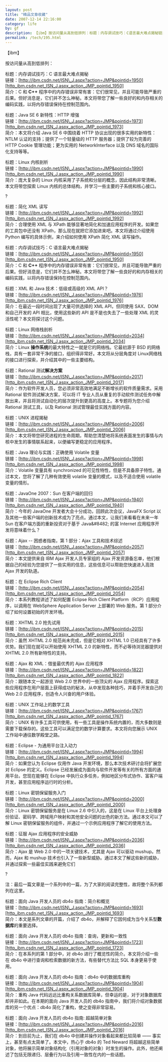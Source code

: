 ```yaml
---
layout: post
title: "精品文章收藏"
date: 2007-12-14 22:16:00
category: life
by: gf
description: 【ibm】按访问量从高到低排列：标题：内存调试技巧：C语言最大难点揭秘链接：http://ibm.csdn.net/ISN_J.aspx?action=JMP&amp;pointid=1950简介：C和C++程序中的内存错误非常有
permalink: /tech/195.html
---
```

【ibm】

按访问量从高到低排列：

标题：内存调试技巧：C 语言最大难点揭秘  
链接：[http://ibm.csdn.net/ISN\_J.aspx?action=JMP&pointid=1950][http_ibm.csdn.net_ISN_J.aspx_action_JMP_pointid_1950]  
简介：C 和 **C++** 程序中的内存错误非常有害：它们很常见，并且可能导致严重的后果。但好消息是，它们并不怎么神秘。本文将带您了解一些良好的和内存相关的编码实践，以将内存错误保持在控制范围内。  


标题：Java SE 6 新特性：HTTP 增强  
链接：[http://ibm.csdn.net/ISN\_J.aspx?action=JMP&pointid=1973][http_ibm.csdn.net_ISN_J.aspx_action_JMP_pointid_1973]  
简介：本文将介绍 Java SE 6 中围绕着 HTTP 协议出现的很多实用的新特性：NTLM 认证的支持；提供了一个轻量级的 HTTP 服务器；提供了较为完善的HTTP Cookie 管理功能；更为实用的 NetworkInterface 以及 DNS 域名的国际化支持等等。  
  
  
标题：Linux 内核剖析  
链接：[http://ibm.csdn.net/ISN\_J.aspx?action=JMP&pointid=1990][http_ibm.csdn.net_ISN_J.aspx_action_JMP_pointid_1990]  
简介：庞大复杂的 Linux 内核采用了子系统和分层的概念，因此结构非常清晰。本文将带您探索 Linux 内核的总体结构，并学习一些主要的子系统和核心接口。  


?

标题：简化 XML 读写  
链接：[http://ibm.csdn.net/ISN\_J.aspx?action=JMP&pointid=1992][http_ibm.csdn.net_ISN_J.aspx_action_JMP_pointid_1992]  
简介：合理使用 XML 与 XPath 能够显著地简化和加速应用程序的开发。如果您的工具包中还没有 XPath，那么现在就把它添加进来吧。本文将通过介绍使用Python 编写的具体示例，来介绍如何使用 XPath 简化 XML 读写操作。  


标题：内存调试技巧：C 语言最大难点揭秘  
链接：[http://ibm.csdn.net/ISN\_J.aspx?action=JMP&pointid=1950][http_ibm.csdn.net_ISN_J.aspx_action_JMP_pointid_1950]  
简介：C 和 **C++** 程序中的内存错误非常有害：它们很常见，并且可能导致严重的后果。但好消息是，它们并不怎么神秘。本文将带您了解一些良好的和内存相关的编码实践，以将内存错误保持在控制范围内。  


标题：XML 和 Java 技术：低级或高级的 XML API？  
链接：[http://ibm.csdn.net/ISN\_J.aspx?action=JMP&pointid=1976][http_ibm.csdn.net_ISN_J.aspx_action_JMP_pointid_1976]  
简介：在最近一段时间出现了大量可供选择的 XML API，但同使用 SAX、DOM 和自己开发的 API 相比，使用这些新的 API 是不是也失去了一些处理 XML 的灵活性呢？本文将探讨这个问题。  


标题：Linux 网络栈剖析  
链接：[http://ibm.csdn.net/ISN\_J.aspx?action=JMP&pointid=2034][http_ibm.csdn.net_ISN_J.aspx_action_JMP_pointid_2034]  
简介：Linux **操作系统**的最大特性之一就是它的网络栈。它最初源于 BSD 的网络栈，具有一套非常干净的接口，组织得非常好。本文将从分层角度对 Linux网络栈的接口进行探索，并介绍其中的一些主要结构。

  
标题：Rational 测试**解决方案**  
链接：[http://ibm.csdn.net/ISN\_J.aspx?action=JMP&pointid=2017][http_ibm.csdn.net_ISN_J.aspx_action_JMP_pointid_2017]  
简介：作为软件开发人员，您必须非常高效地满足不断增长的软件质量需求。采用 Rational 软件测试解决方案，可以将 IT 专业人员从重复的手动软件测试任务中解放出来，并且将测试自动化的层次提升到更高的高度上。本专题将为您介绍 Rational 测试工具，以及 Rational 测试管理最佳实践方面的内容。

  
标题：UNIX 进程揭秘  
链接：[http://ibm.csdn.net/ISN\_J.aspx?action=JMP&pointid=2006][http_ibm.csdn.net_ISN_J.aspx_action_JMP_pointid_2006]  
简介：本文将带您研究进程的生命周期，帮助您清楚地将系统表面发生的事情与内核中发生的事情联系起来，以便编写更稳定的应用程序。

  
标题：Java 理论与实践：正确使用 Volatile 变量  
链接：[http://ibm.csdn.net/ISN\_J.aspx?action=JMP&pointid=1998][http_ibm.csdn.net_ISN_J.aspx_action_JMP_pointid_1998]  
简介：Volatile 变量具有 synchronized 的可见性特性，但是不具备原子特性。通过本文，您将了解了几种有效使用 volatile 变量的模式，以及不适合使用 volatile 变量的情形。

  
标题：JavaOne 2007：Sun 在客户端的回归  
链接：[http://ibm.csdn.net/ISN\_J.aspx?action=JMP&pointid=1940][http_ibm.csdn.net_ISN_J.aspx_action_JMP_pointid_1940]  
简介：今年的 JavaOne 开发者大会十分成功，回顾此次会议，JavaFX Script 以及其他一些客户端的创新技术成为了亮点。通过本文，让我们来看看在未来一年 Sun 在客户端方面的重新投资对于基于 Java&\#8482; 的富 Internet 应用程序开发将意味着什么？

  
标题：Ajax -- 困惑者指南，第 1 部分：Ajax 工具和技术综述  
链接：[http://ibm.csdn.net/ISN\_J.aspx?action=JMP&pointid=2057][http_ibm.csdn.net_ISN_J.aspx_action_JMP_pointid_2057]  
简介：本文提供来自 IBM Ajax 开发人员专家组的 Ajax 开发资源备忘单，他们根据自己的经验为您提供了一些实用的信息，这些信息可以帮助您快速进入高效 Ajax 开发的轨道。

  
标题：在 Eclipse Rich Client  
链接：[http://ibm.csdn.net/ISN\_J.aspx?action=JMP&pointid=2054][http_ibm.csdn.net_ISN_J.aspx_action_JMP_pointid_2054]  
简介：本系列教程讲述了如何配置 Eclipse Rich Client Platform（RCP）应用程序，以调用在 WebSphere Application Server 上部署的 Web 服务。第 1 部分介绍了如何设置初始的开发环境。

  
标题：XHTML 2.0 抢先试用  
链接：[http://ibm.csdn.net/ISN\_J.aspx?action=JMP&pointid=2015][http_ibm.csdn.net_ISN_J.aspx_action_JMP_pointid_2015]  
简介：虽然 XHTML 2.0 规范尚未完成，但是它相对 XHTML 1.0 已经具有了许多优势。我们现在就可以开始使用 XHTML 2.0 的新特性，而不必等待浏览器提供对 XHTML 2.0 所有新特性的支持。

  
标题：Ajax 和 XML：借鉴最优秀的 Ajax 应用程序  
链接：[http://ibm.csdn.net/ISN\_J.aspx?action=JMP&pointid=1822][http_ibm.csdn.net_ISN_J.aspx_action_JMP_pointid_1822]  
简介：跟随本文一起游览 Web 2.0 世界中的一些顶尖的 Ajax 应用程序。探索这些应用程序在用户层面上获得成功的秘决，从中发现各种技巧，并着手开发自己的 Web 2.0 应用程序，创造令人兴奋的用户体验。

  
标题：UNIX 工作站上的数学工具  
链接：[http://ibm.csdn.net/ISN\_J.aspx?action=JMP&pointid=1767][http_ibm.csdn.net_ISN_J.aspx_action_JMP_pointid_1767]  
简介：UNIX 有许多工具可供使用，有一些工具是操作系统内置的，而大多数则是需要下载保存的。这些工具可以满足您的数学计算要求。本文将向您展示 UNIX 工作站中通往数学殿堂之路。

  
标题：Eclipse - 为通用平台注入动力  
链接：[http://ibm.csdn.net/ISN\_J.aspx?action=JMP&pointid=1994][http_ibm.csdn.net_ISN_J.aspx_action_JMP_pointid_1994]  
简介：如果您认为 Eclipse 仅用作 Java 开发环境，那么本次技术研讨会将扩展您对 Eclipse 的定义。Eclipse 已经发展成为面向与软件开发等有关的所有方面的通用平台。您现在能够在 Eclipse 中执行众多任务，例如地区分布式协作、富客户端开发，甚至应用程序运行时的分析。

  
标题：Linux 密钥保留服务入门  
链接：[http://ibm.csdn.net/ISN\_J.aspx?action=JMP&pointid=2000][http_ibm.csdn.net_ISN_J.aspx_action_JMP_pointid_2000]  
简介：Linux 密钥保留服务是在 Linux 2.6 中引入的，这是在 Linux 平台上处理身份验证、密码学、跨域用户映射和其他安全问题的出色的新方法。通过本文可以了解 Linux 密钥保留服务的组件，并通过一个示例应用程序了解它的使用方法。

  
标题：征服 Ajax 应用程序的安全威胁  
链接：[http://ibm.csdn.net/ISN\_J.aspx?action=JMP&pointid=2036][http_ibm.csdn.net_ISN_J.aspx_action_JMP_pointid_2036]  
简介：Ajax 是 Web 2.0 中的一项关键技术，尤其是 Ajax 可以驱动 mushup。然而，Ajax 和 mushup 技术也引入了一些新型威胁。通过本文了解这些新的威胁，并通过探索一些最佳实践来避免它们

?

注：最后一篇文章是一个系列中的一篇，为了大家的阅读完整性，故将整个系列都列在这里。

  
标题：面向 Java 开发人员的 db4o 指南：简介和概览  
链接：[http://ibm.csdn.net/ISN\_J.aspx?action=JMP&pointid=1693][http_ibm.csdn.net_ISN_J.aspx_action_JMP_pointid_1693]  
简介：本文是系列文章的开篇，介绍了 db4o，并解释了它因何成为当今关系型**数据库**的重要选择。

  
标题：面向 Java 开发人员的 db4o 指南：查询，更新和一致性  
链接：[http://ibm.csdn.net/ISN\_J.aspx?action=JMP&pointid=1723][http_ibm.csdn.net_ISN_J.aspx_action_JMP_pointid_1723]  
简介：在本系列的第 1 部分中，对 db4o 进行了概览性的简介。本文将介绍一些在 db4o 中进行查询和检索数据的新方法，有些替代方法比 SQL 本身更易于使用。

  
标题：面向 Java 开发人员的 db4o 指南：db4o 中的数据库重构  
链接：[http://ibm.csdn.net/ISN\_J.aspx?action=JMP&pointid=1904][http_ibm.csdn.net_ISN_J.aspx_action_JMP_pointid_1904]  
简介：重构 Java 代码远远比重构关系数据库简单，但幸运的是，对于对象数据库却并非如此。在本期的面向 Java 开发人员的 db4o 指南中，我们将介绍对象数据库的另一个优点：db4o 简化了重构，使之变得非常容易。

  
标题：面向 Java 开发人员的 db4o 指南: 超越简单对象  
链接：[http://ibm.csdn.net/ISN\_J.aspx?action=JMP&pointid=2016][http_ibm.csdn.net_ISN_J.aspx_action_JMP_pointid_2016]  
简介：到目前为止，我们在 db4o 中创建并操作对象看起来都比较简单 —— 事实上，甚至有点太简单了。本文中，热心于 db4o 的 Ted Neward 将超越这些简单对象，他将展示简单对象结构化（引用对象的对象）时发生的操作。此外，他还阐述了包括无限递归、层叠行为以及引用一致性在内的一些话题。


[http_ibm.csdn.net_ISN_J.aspx_action_JMP_pointid_1950]: http://ibm.csdn.net/ISN_J.aspx?action=JMP&pointid=1950
[http_ibm.csdn.net_ISN_J.aspx_action_JMP_pointid_1973]: http://ibm.csdn.net/ISN_J.aspx?action=JMP&pointid=1973
[http_ibm.csdn.net_ISN_J.aspx_action_JMP_pointid_1990]: http://ibm.csdn.net/ISN_J.aspx?action=JMP&pointid=1990
[http_ibm.csdn.net_ISN_J.aspx_action_JMP_pointid_1992]: http://ibm.csdn.net/ISN_J.aspx?action=JMP&pointid=1992
[http_ibm.csdn.net_ISN_J.aspx_action_JMP_pointid_1976]: http://ibm.csdn.net/ISN_J.aspx?action=JMP&pointid=1976
[http_ibm.csdn.net_ISN_J.aspx_action_JMP_pointid_2034]: http://ibm.csdn.net/ISN_J.aspx?action=JMP&pointid=2034
[http_ibm.csdn.net_ISN_J.aspx_action_JMP_pointid_2017]: http://ibm.csdn.net/ISN_J.aspx?action=JMP&pointid=2017
[http_ibm.csdn.net_ISN_J.aspx_action_JMP_pointid_2006]: http://ibm.csdn.net/ISN_J.aspx?action=JMP&pointid=2006
[http_ibm.csdn.net_ISN_J.aspx_action_JMP_pointid_1998]: http://ibm.csdn.net/ISN_J.aspx?action=JMP&pointid=1998
[http_ibm.csdn.net_ISN_J.aspx_action_JMP_pointid_1940]: http://ibm.csdn.net/ISN_J.aspx?action=JMP&pointid=1940
[http_ibm.csdn.net_ISN_J.aspx_action_JMP_pointid_2057]: http://ibm.csdn.net/ISN_J.aspx?action=JMP&pointid=2057
[http_ibm.csdn.net_ISN_J.aspx_action_JMP_pointid_2054]: http://ibm.csdn.net/ISN_J.aspx?action=JMP&pointid=2054
[http_ibm.csdn.net_ISN_J.aspx_action_JMP_pointid_2015]: http://ibm.csdn.net/ISN_J.aspx?action=JMP&pointid=2015
[http_ibm.csdn.net_ISN_J.aspx_action_JMP_pointid_1822]: http://ibm.csdn.net/ISN_J.aspx?action=JMP&pointid=1822
[http_ibm.csdn.net_ISN_J.aspx_action_JMP_pointid_1767]: http://ibm.csdn.net/ISN_J.aspx?action=JMP&pointid=1767
[http_ibm.csdn.net_ISN_J.aspx_action_JMP_pointid_1994]: http://ibm.csdn.net/ISN_J.aspx?action=JMP&pointid=1994
[http_ibm.csdn.net_ISN_J.aspx_action_JMP_pointid_2000]: http://ibm.csdn.net/ISN_J.aspx?action=JMP&pointid=2000
[http_ibm.csdn.net_ISN_J.aspx_action_JMP_pointid_2036]: http://ibm.csdn.net/ISN_J.aspx?action=JMP&pointid=2036
[http_ibm.csdn.net_ISN_J.aspx_action_JMP_pointid_1693]: http://ibm.csdn.net/ISN_J.aspx?action=JMP&pointid=1693
[http_ibm.csdn.net_ISN_J.aspx_action_JMP_pointid_1723]: http://ibm.csdn.net/ISN_J.aspx?action=JMP&pointid=1723
[http_ibm.csdn.net_ISN_J.aspx_action_JMP_pointid_1904]: http://ibm.csdn.net/ISN_J.aspx?action=JMP&pointid=1904
[http_ibm.csdn.net_ISN_J.aspx_action_JMP_pointid_2016]: http://ibm.csdn.net/ISN_J.aspx?action=JMP&pointid=2016